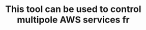 ---
layout: all-exams
title: "This tool can be used to control multipole AWS services fr"
blurb: "The AWS Command Line Interface (CLI) is a unified tool to manage your AWS services. With just one tool to download and configure, you can control multiple"
quid: 197
---